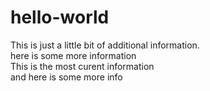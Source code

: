 # hello-world
This is just a little bit of additional information.<br>
here is some more information<br>
This is the most curent information<br>
and here is some more info
